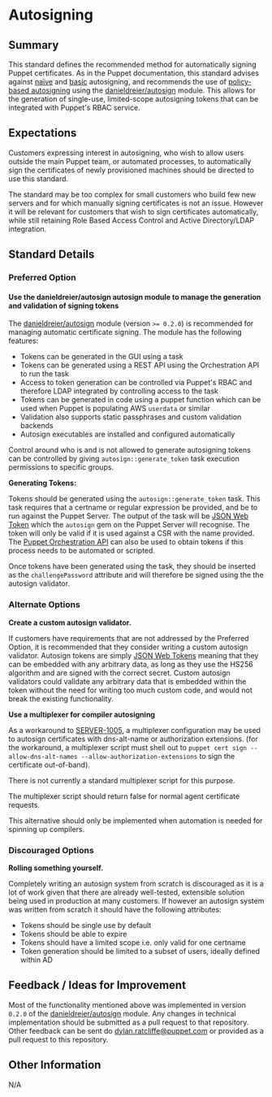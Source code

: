 # Autosigning

## Summary

This standard defines the recommended method for automatically signing Puppet certificates. As in the Puppet documentation, this standard advises against [naïve](https://puppet.com/docs/puppet/latest/ssl_autosign.html#enabling-nave-autosigning) and [basic](https://puppet.com/docs/puppet/latest/ssl_autosign.html#basic-autosigning-autosignconf) autosigning, and recommends the use of [policy-based autosigning](https://puppet.com/docs/puppet/latest/ssl_autosign.html#policy-based-autosigning) using the [danieldreier/autosign](https://forge.puppet.com/danieldreier/autosign) module. This allows for the generation of single-use, limited-scope autosigning tokens that can be integrated with Puppet's RBAC service.


## Expectations

Customers expressing interest in autosigning, who wish to allow users outside the main Puppet team, or automated processes, to automatically sign the certificates of newly provisioned machines should be directed to use this standard.

The standard may be too complex for small customers who build few new servers and for which manually signing certificates is not an issue. However it will be relevant for customers that wish to sign certificates automatically, while still retaining Role Based Access Control and Active Directory/LDAP integration.

## Standard Details

### Preferred Option

#### Use the danieldreier/autosign autosign module to manage the generation and validation of signing tokens

The [danieldreier/autosign](https://forge.puppet.com/danieldreier/autosign) module (version `>= 0.2.0`) is recommended for managing automatic certificate signing. The module has the following features:

  - Tokens can be generated in the GUI using a task
  - Tokens can be generated using a REST API using the Orchestration API to run the task
  - Access to token generation can be controlled via Puppet's RBAC and therefore LDAP integrated by controlling access to the task
  - Tokens can be generated in code using a puppet function which can be used when Puppet is populating AWS `userdata` or similar
  - Validation also supports static passphrases and custom validation backends
  - Autosign executables are installed and configured automatically

Control around who is and is not allowed to generate autosigning tokens can be controlled by giving `autosign::generate_token` task execution permissions to specific groups.

**Generating Tokens:**

Tokens should be generated using the `autosign::generate_token` task. This task requires that a certname or regular expression be provided, and be to run against the Puppet Server. The output of the task will be [JSON Web Token](https://jwt.io/) which the `autosign` gem on the Puppet Server will recognise. The token will only be valid if it is used against a CSR with the name provided. The [Puppet Orchestration API](https://puppet.com/docs/pe/2017.3/orchestrator/orchestrator_api_commands_endpoint.html#post-command-task) can also be used to obtain tokens if this process needs to be automated or scripted.

Once tokens have been generated using the task, they should be inserted as the `challengePassword` attribute and will therefore be signed using the the autosign validator.

### Alternate Options

**Create a custom autosign validator.**

If customers have requirements that are not addressed by the Preferred Option, it is recommended that they consider writing a custom autosign validator. Autosign tokens are simply [JSON Web Tokens](https://jwt.io/) meaning that they can be embedded with any arbitrary data, as long as they use the HS256 algorithm and are signed with the correct secret. Custom autosign validators could validate any arbitrary data that is embedded within the token without the need for writing too much custom code, and would not break the existing functionality.

**Use a multiplexer for compiler autosigning**

As a workaround to [SERVER-1005](https://tickets.puppetlabs.com/browse/SERVER-1005), a multiplexer configuration may be used to  autosign certificates with dns-alt-name or authorization extensions. (for the workaround, a multiplexer script must shell out to `puppet cert sign --allow-dns-alt-names --allow-authorization-extensions` to sign the certificate out-of-band).

There is not currently a standard multiplexer script for this purpose.

The multiplexer script should return false for normal agent certificate requests.

This alternative should only be implemented when automation is needed for spinning up compilers.

### Discouraged Options

**Rolling something yourself.**

Completely writing an autosign system from scratch is discouraged as it is a lot of work given that there are already well-tested, extensible solution being used in production at many customers. If however an autosign system was written from scratch it should have the following attributes:

  - Tokens should be single use by default
  - Tokens should be able to expire
  - Tokens should have a limited scope i.e. only valid for one certname
  - Token generation should be limited to a subset of users, ideally defined within AD

## Feedback / Ideas for Improvement

Most of the functionality mentioned above was implemented in version `0.2.0` of the [danieldreier/autosign](https://forge.puppet.com/danieldreier/autosign) module. Any changes in technical implementation should be submitted as a pull request to that repository. Other feedback can be sent do dylan.ratcliffe@puppet.com or provided as a pull request to this repository.

## Other Information

N/A
